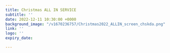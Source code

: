 ```yaml
---
title: Christmas ALL IN SERVICE
subtitle: ''
date: 2022-12-11 10:30:00 +0000
background_image: "/v1670236757/Christmas2022_ALLIN_screen_chskda.png"
link: ''
logo: ''
expiry_date: 

---
```

